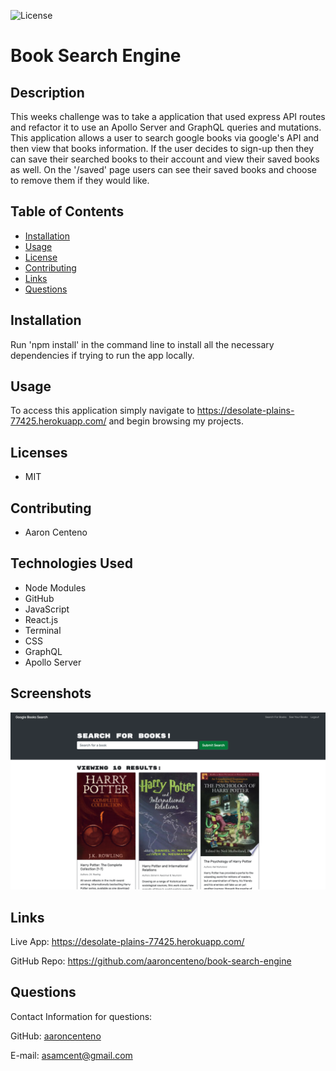 ![License](https://img.shields.io/static/v1?label=License&message=MIT&color=BLUE)

# Book Search Engine

## Description

This weeks challenge was to take a application that used express API routes and refactor it to use an Apollo Server and GraphQL queries and mutations. This application allows a user to search google books via google's API and then view that books information. If the user decides to sign-up then they can save their searched books to their account and view their saved books as well. On the '/saved' page users can see their saved books and choose to remove them if they would like. 

## Table of Contents

* [Installation](#installation)
* [Usage](#usage)
* [License](#license)
* [Contributing](#contributing)
* [Links](#links)
* [Questions](#questions)

## Installation 

Run 'npm install' in the command line to install all the necessary dependencies if trying to run the app locally.

## Usage

To access this application simply navigate to https://desolate-plains-77425.herokuapp.com/ and begin browsing my projects. 

## Licenses

* MIT

## Contributing

* Aaron Centeno

## Technologies Used
* Node Modules
* GitHub
* JavaScript
* React.js
* Terminal
* CSS
* GraphQL
* Apollo Server

## Screenshots

<img src="./public/assets/imgs/book-search-engine.png">

## Links

Live App: https://desolate-plains-77425.herokuapp.com/

GitHub Repo: https://github.com/aaroncenteno/book-search-engine

## Questions

Contact Information for questions: 


GitHub: [aaroncenteno](https://www.github.com/aaroncenteno) 

E-mail: asamcent@gmail.com